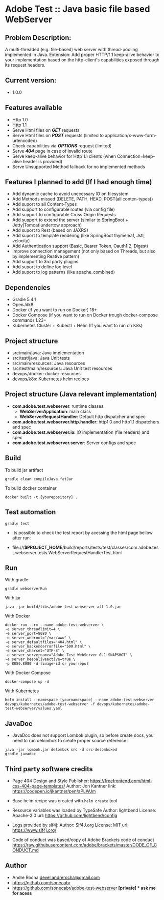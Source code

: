 # Adobe Test :: Java basic file based WebServer

## Problem Description:
A multi-threaded (e.g. file-based) web server with thread-pooling implemented in Java.
Extension: Add proper HTTP/1.1 keep-alive behavior to your implementation based on the http-client's
capabilities exposed through its request headers.

## Current version: 
 - 1.0.0

## Features available
 - Http 1.0
 - Http 1.1
 - Serve Html files on ___GET___ requests
 - Serve Html files on ___POST___ requests (limited to application/x-www-form-urlencoded)
 - Check capabilities via ___OPTIONS___ request (limited)
 - Serve ___404___ page in case of invalid route
 - Serve keep-alive behavior for Http 1.1 clients (when Connection=keep-alive header is provided)
 - Serve Unsupported Method fallback for no implemented methods

## Features I planned to add (If I had enough time) 
 - Add dynamic cache to avoid unecessary IO on filesystem
 - Add Methods missed (DELETE, PATH, HEAD, POST(all conten-types))
 - Add suport to all Content-Types
 - Add support to configurable routes (via config file)
 - Add support to configurable Cross Origin Requests
 - Add support to extend the server (similar to SpringBoot + Jetty|Tomcat|undertow approach)
 - Add suport to Rest (based on JAXRS)
 - Add suport to template rendering (like SpringBoot thymeleaf, Jstl, velocity)
 - Add Authentication support (Basic, Bearer Token, Oauth1|2, Digest)
 - Improve connection management (not only based on Threads, but also by implementing Reative pattern)
 - Add support to 3rd party plugins
 - Add suport to define log level
 - Add suport to log patterns (like apache_combined)

## Dependencies
 - Gradle 5.4.1
 - OpenJdk8
 - Docker (if you want to run on Docker) 18+
 - Docker Compose (if you want to run on Docker trough docker-compose command) 1.23+
 - Kubernetes Cluster + Kubectl + Helm (If you want to run on K8s)

## Project structure
- src/main/java: Java implementation
- src/test/java: Java Unit tests
- src/main/resources: Java resources
- src/test/main/resources: Java Unit test resources
- devops/docker: docker resources
- devops/k8s: Kubernetes helm recipes

## Project structure (Java relevant implementation)
- __com.adobe.test.webserver__: runtime classes
  - __WebServerApplication__: main class
  - __WebServerRequestHandler__: Default http dispatcher and spec
- __com.adobe.test.webserver.http.handler__: http1.0 and http1.1 dispatchers and spec
- __com.adobe.test.webserver.io__: IO implementation (file readers) and spec
- __com.adobe.test.webserver.server__: Server configs and spec
   

## Build
To build jar artifact
```
gradle clean compileJava fatJar
```
To build docker container
```
docker built -t [yourepository] .
```

## Test automation
```
gradle test
```
* Its possible to check the test report by acessing the html page bellow after run:
 - file:///__$PROJECT_HOME__/build/reports/tests/test/classes/com.adobe.test.webserver.tests.WebServerRequestHandlerTest.html


## Run
With gradle
```
gradle webserverRun
```

With jar
```
java -jar build/libs/adobe-test-webserver-all-1.0.jar
```

With Docker
```
docker run --rm --name adobe-test-webserver \ 
-e server_threadlimit=4 \
-e server_port=8080 \
-e server_webroot="/var/www" \
-e server_defaultfiles="404.html" \
-e server_backenderrorfile="500.html" \
-e server_charset="UTF-8" \
-e server_servername="Adobe Test WebServer 0.1-SNAPSHOT" \
-e server_keepaliveactive=true \
-p 8080:8080 -d [image-id or yourrepo]
```


With Docker Compose
```
docker-compose up -d
```

With Kubernetes
```
helm install --namespace [yournamespace] --name adobe-test-webserver devops/kubernetes/adobe-test-webserver -f devops/kubernetes/adobe-test-webserver/values.yaml
```

## JavaDoc
 - JavaDoc does not support Lombok plugin, so before create docs, you need to run delombok to create proper source reference
  ```
  java -jar lombok.jar delombok src -d src-delomboked
  gradle javadoc
  ```

## Third party software credits
  - Page 404 Design and Style
    Publisher: https://freefrontend.com/html-css-404-page-templates/
    Author: Jon Kantner
    link: https://codepen.io/jkantner/pen/aPLWJm
    
  - Base helm recipe was created with `helm create` tool
  
  - Resource variables was loaded by TypeSafe
    Author: lightbend
    License: Apache-2.0
    url: https://github.com/lightbend/config

  - Logs provided by slf4j:
    Author: Slf4J.org
    License: MIT
    url: https://www.slf4j.org/
  - Code of conduct was based/copy of Adobe Brackets code of conduct 
    https://raw.githubusercontent.com/adobe/brackets/master/CODE_OF_CONDUCT.md
      
## Author
 - Andre Rocha <devel.andrerocha@gmail.com>
 - https://github.com/sonecabr
 - https://github.com/sonecabr/adobe-test-webserver __[private] * ask me for acess__